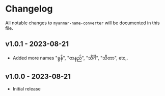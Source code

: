 # Changelog

All notable changes to `myanmar-name-converter` will be documented in this file.

## v1.0.1 - 2023-08-21

- Added more names "ခွန်", "ဇာနည်", "သီင်္ဂီ", "သီတာ", etc,.

## v1.0.0 - 2023-08-21

- Initial release
